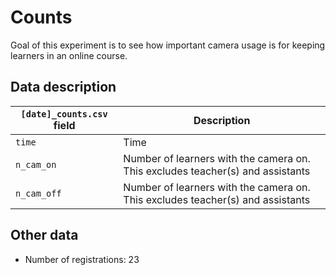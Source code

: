 # Counts

Goal of this experiment is to see how important camera usage is for
keeping learners in an online course.

## Data description

`[date]_counts.csv` field|Description
-------------------------|-------------------------------------
`time`                   |Time
`n_cam_on`               |Number of learners with the camera on. This excludes teacher(s) and assistants
`n_cam_off`              |Number of learners with the camera on. This excludes teacher(s) and assistants

## Other data

- Number of registrations: 23

